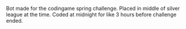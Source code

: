 Bot made for the codingame spring challenge. Placed in middle of silver league at the time. Coded at midnight for like 3 hours before challenge ended.

